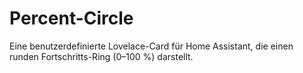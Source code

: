 # Percent-Circle
Eine benutzerdefinierte Lovelace-Card für Home Assistant, die einen runden Fortschritts-Ring (0–100 %) darstellt.
